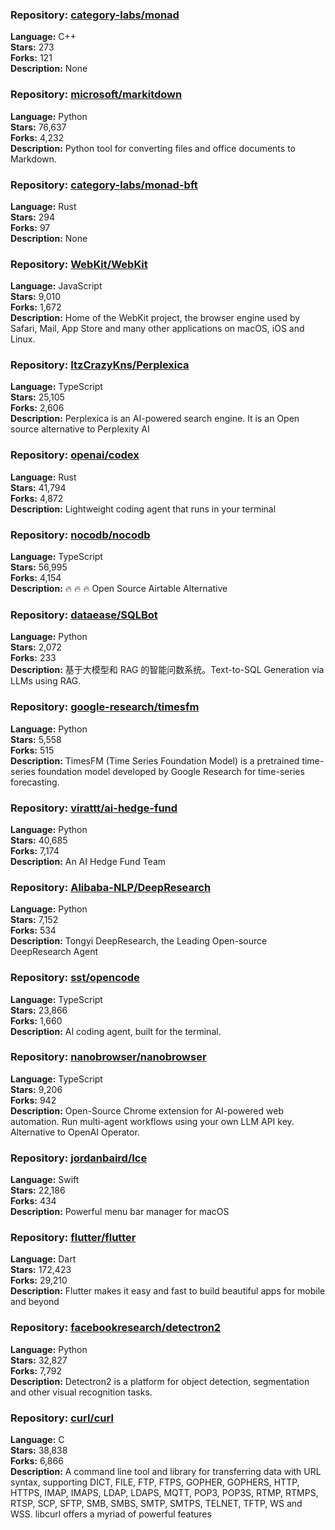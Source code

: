 ### **Repository:** [category-labs/monad](https://github.com/category-labs/monad)

**Language:** C++  
**Stars:** 273  
**Forks:** 121  
**Description:** None

### **Repository:** [microsoft/markitdown](https://github.com/microsoft/markitdown)

**Language:** Python  
**Stars:** 76,637  
**Forks:** 4,232  
**Description:** Python tool for converting files and office documents to Markdown.

### **Repository:** [category-labs/monad-bft](https://github.com/category-labs/monad-bft)

**Language:** Rust  
**Stars:** 294  
**Forks:** 97  
**Description:** None

### **Repository:** [WebKit/WebKit](https://github.com/WebKit/WebKit)

**Language:** JavaScript  
**Stars:** 9,010  
**Forks:** 1,672  
**Description:** Home of the WebKit project, the browser engine used by Safari, Mail, App Store and many other applications on macOS, iOS and Linux.

### **Repository:** [ItzCrazyKns/Perplexica](https://github.com/ItzCrazyKns/Perplexica)

**Language:** TypeScript  
**Stars:** 25,105  
**Forks:** 2,606  
**Description:** Perplexica is an AI-powered search engine. It is an Open source alternative to Perplexity AI

### **Repository:** [openai/codex](https://github.com/openai/codex)

**Language:** Rust  
**Stars:** 41,794  
**Forks:** 4,872  
**Description:** Lightweight coding agent that runs in your terminal

### **Repository:** [nocodb/nocodb](https://github.com/nocodb/nocodb)

**Language:** TypeScript  
**Stars:** 56,995  
**Forks:** 4,154  
**Description:** 🔥 🔥 🔥 Open Source Airtable Alternative

### **Repository:** [dataease/SQLBot](https://github.com/dataease/SQLBot)

**Language:** Python  
**Stars:** 2,072  
**Forks:** 233  
**Description:** 基于大模型和 RAG 的智能问数系统。Text-to-SQL Generation via LLMs using RAG.

### **Repository:** [google-research/timesfm](https://github.com/google-research/timesfm)

**Language:** Python  
**Stars:** 5,558  
**Forks:** 515  
**Description:** TimesFM (Time Series Foundation Model) is a pretrained time-series foundation model developed by Google Research for time-series forecasting.

### **Repository:** [virattt/ai-hedge-fund](https://github.com/virattt/ai-hedge-fund)

**Language:** Python  
**Stars:** 40,685  
**Forks:** 7,174  
**Description:** An AI Hedge Fund Team

### **Repository:** [Alibaba-NLP/DeepResearch](https://github.com/Alibaba-NLP/DeepResearch)

**Language:** Python  
**Stars:** 7,152  
**Forks:** 534  
**Description:** Tongyi DeepResearch, the Leading Open-source DeepResearch Agent

### **Repository:** [sst/opencode](https://github.com/sst/opencode)

**Language:** TypeScript  
**Stars:** 23,866  
**Forks:** 1,660  
**Description:** AI coding agent, built for the terminal.

### **Repository:** [nanobrowser/nanobrowser](https://github.com/nanobrowser/nanobrowser)

**Language:** TypeScript  
**Stars:** 9,206  
**Forks:** 942  
**Description:** Open-Source Chrome extension for AI-powered web automation. Run multi-agent workflows using your own LLM API key. Alternative to OpenAI Operator.

### **Repository:** [jordanbaird/Ice](https://github.com/jordanbaird/Ice)

**Language:** Swift  
**Stars:** 22,186  
**Forks:** 434  
**Description:** Powerful menu bar manager for macOS

### **Repository:** [flutter/flutter](https://github.com/flutter/flutter)

**Language:** Dart  
**Stars:** 172,423  
**Forks:** 29,210  
**Description:** Flutter makes it easy and fast to build beautiful apps for mobile and beyond

### **Repository:** [facebookresearch/detectron2](https://github.com/facebookresearch/detectron2)

**Language:** Python  
**Stars:** 32,827  
**Forks:** 7,792  
**Description:** Detectron2 is a platform for object detection, segmentation and other visual recognition tasks.

### **Repository:** [curl/curl](https://github.com/curl/curl)

**Language:** C  
**Stars:** 38,838  
**Forks:** 6,866  
**Description:** A command line tool and library for transferring data with URL syntax, supporting DICT, FILE, FTP, FTPS, GOPHER, GOPHERS, HTTP, HTTPS, IMAP, IMAPS, LDAP, LDAPS, MQTT, POP3, POP3S, RTMP, RTMPS, RTSP, SCP, SFTP, SMB, SMBS, SMTP, SMTPS, TELNET, TFTP, WS and WSS. libcurl offers a myriad of powerful features

